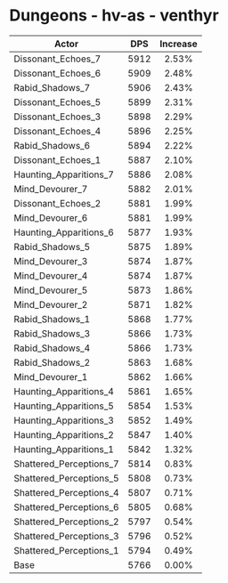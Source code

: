 # Dungeons - hv-as - venthyr
| Actor | DPS | Increase |
|---|:---:|:---:|
|Dissonant_Echoes_7|5912|2.53%|
|Dissonant_Echoes_6|5909|2.48%|
|Rabid_Shadows_7|5906|2.43%|
|Dissonant_Echoes_5|5899|2.31%|
|Dissonant_Echoes_3|5898|2.29%|
|Dissonant_Echoes_4|5896|2.25%|
|Rabid_Shadows_6|5894|2.22%|
|Dissonant_Echoes_1|5887|2.10%|
|Haunting_Apparitions_7|5886|2.08%|
|Mind_Devourer_7|5882|2.01%|
|Dissonant_Echoes_2|5881|1.99%|
|Mind_Devourer_6|5881|1.99%|
|Haunting_Apparitions_6|5877|1.93%|
|Rabid_Shadows_5|5875|1.89%|
|Mind_Devourer_3|5874|1.87%|
|Mind_Devourer_4|5874|1.87%|
|Mind_Devourer_5|5873|1.86%|
|Mind_Devourer_2|5871|1.82%|
|Rabid_Shadows_1|5868|1.77%|
|Rabid_Shadows_3|5866|1.73%|
|Rabid_Shadows_4|5866|1.73%|
|Rabid_Shadows_2|5863|1.68%|
|Mind_Devourer_1|5862|1.66%|
|Haunting_Apparitions_4|5861|1.65%|
|Haunting_Apparitions_5|5854|1.53%|
|Haunting_Apparitions_3|5852|1.49%|
|Haunting_Apparitions_2|5847|1.40%|
|Haunting_Apparitions_1|5842|1.32%|
|Shattered_Perceptions_7|5814|0.83%|
|Shattered_Perceptions_5|5808|0.73%|
|Shattered_Perceptions_4|5807|0.71%|
|Shattered_Perceptions_6|5805|0.68%|
|Shattered_Perceptions_2|5797|0.54%|
|Shattered_Perceptions_3|5796|0.52%|
|Shattered_Perceptions_1|5794|0.49%|
|Base|5766|0.00%|
